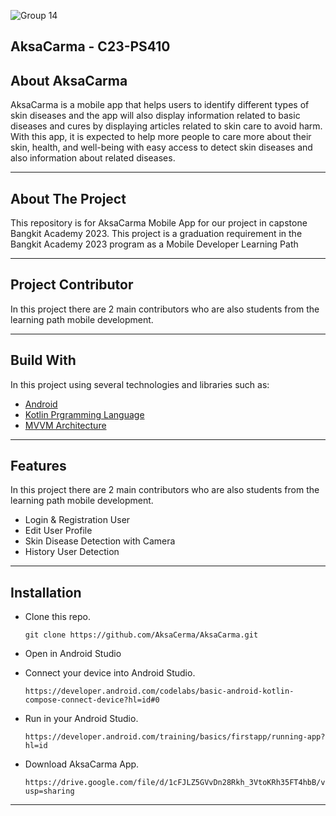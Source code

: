 ![Group 14](https://github.com/AksaCerma/AksaCarma/assets/58899551/a51f83f1-e0d7-40a6-b36c-06e9eeed4cbc)

## AksaCarma - C23-PS410</h1>

<h2>About AksaCarma</h2>
<p>
AksaCarma is a mobile app that helps users to identify different types of skin diseases and the app will also display information related to basic diseases and cures by displaying articles related to skin care to avoid harm. With this app, it is expected to help more people to care more about their skin, health, and well-being with easy access to detect skin diseases and also information about related diseases.
</p>

<hr>
<h2>About The Project</h2>
<p>
  This repository is for AksaCarma Mobile App for our project in capstone Bangkit Academy 2023. 
  This project is a graduation requirement in the Bangkit Academy 2023 program as a Mobile Developer Learning Path
</p>

<hr>
<h2>Project Contributor</h2>
<p>
  In this project there are 2 main contributors who are also students from the learning path mobile development.
</p>
<ul>
</ul>

<hr>
<h2>Build With</h2>
<p>
  In this project using several technologies and libraries such as:
</p>
<ul>
  <li><a href="https://developer.android.com/">Android</a></li>
  <li><a href="https://kotlinlang.org/">Kotlin Prgramming Language</a></li>
  <li><a href="https://en.wikipedia.org/wiki/Model%E2%80%93view%E2%80%93viewmodel">MVVM Architecture</a></li>
</ul>
<hr>


<h2>Features</h2>
<p>
  In this project there are 2 main contributors who are also students from the learning path mobile development.
</p>
<ul>
  <li>Login & Registration User</li> 
  <li>Edit User Profile</li> 
  <li>Skin Disease Detection with Camera</li> 
  <li>History User Detection</li> 
</ul>


<hr>
<h2>Installation</h2>

* Clone this repo.

  ```
  git clone https://github.com/AksaCerma/AksaCarma.git
  ```
* Open in Android Studio
* Connect your device into Android Studio. 

  ```
  https://developer.android.com/codelabs/basic-android-kotlin-compose-connect-device?hl=id#0
  ```
* Run in your Android Studio.

  ```
  https://developer.android.com/training/basics/firstapp/running-app?hl=id
  ```
* Download AksaCarma App.

  ```
  https://drive.google.com/file/d/1cFJLZ5GVvDn28Rkh_3VtoKRh35FT4hbB/view?usp=sharing
  ```
<hr>
